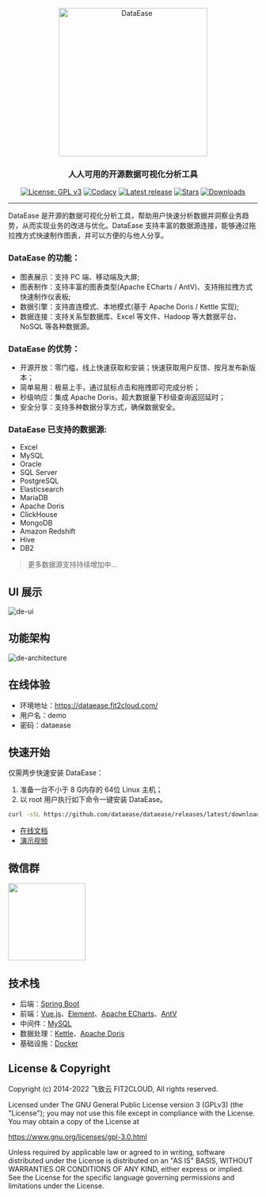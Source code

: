 <p align="center"><a href="https://dataease.io"><img src="https://dataease.oss-cn-hangzhou.aliyuncs.com/img/dataease-logo.png" alt="DataEase" width="300" /></a></p>
<h3 align="center">人人可用的开源数据可视化分析工具</h3>
<p align="center">
  <a href="https://www.gnu.org/licenses/old-licenses/gpl-3.0"><img src="https://img.shields.io/github/license/dataease/dataease?color=%231890FF" alt="License: GPL v3"></a>
  <a href="https://app.codacy.com/gh/dataease/dataease?utm_source=github.com&utm_medium=referral&utm_content=dataease/dataease&utm_campaign=Badge_Grade_Dashboard"><img src="https://app.codacy.com/project/badge/Grade/da67574fd82b473992781d1386b937ef" alt="Codacy"></a>
  <a href="https://github.com/dataease/dataease/releases/latest"><img src="https://img.shields.io/github/v/release/dataease/dataease" alt="Latest release"></a>
  <a href="https://github.com/dataease/dataease"><img src="https://img.shields.io/github/stars/dataease/dataease?color=%231890FF&style=flat-square" alt="Stars"></a>
  <a href="https://github.com/dataease/dataease/releases/latest"><img src="https://img.shields.io/github/downloads/dataease/dataease/total" alt="Downloads"></a>
</p>
<hr />
DataEase 是开源的数据可视化分析工具，帮助用户快速分析数据并洞察业务趋势，从而实现业务的改进与优化。DataEase 支持丰富的数据源连接，能够通过拖拉拽方式快速制作图表，并可以方便的与他人分享。

### DataEase 的功能：

-   图表展示：支持 PC 端、移动端及大屏;
-   图表制作：支持丰富的图表类型(Apache ECharts / AntV)、支持拖拉拽方式快速制作仪表板;
-   数据引擎：支持直连模式、本地模式(基于 Apache Doris / Kettle 实现);
-   数据连接：支持关系型数据库、Excel 等文件、Hadoop 等大数据平台、NoSQL 等各种数据源。

### DataEase 的优势：

-   开源开放：零门槛，线上快速获取和安装；快速获取用户反馈、按月发布新版本；
-   简单易用：极易上手，通过鼠标点击和拖拽即可完成分析；
-   秒级响应：集成 Apache Doris，超大数据量下秒级查询返回延时；
-   安全分享：支持多种数据分享方式，确保数据安全。

### DataEase 已支持的数据源:

- Excel
- MySQL
- Oracle
- SQL Server
- PostgreSQL
- Elasticsearch
- MariaDB
- Apache Doris
- ClickHouse
- MongoDB
- Amazon Redshift
- Hive
- DB2

> 更多数据源支持持续增加中...

## UI 展示

![de-ui](https://www.fit2cloud.com/dataease/images/screenshot/dataease-v1.gif)

## 功能架构

![de-architecture](https://dataease.oss-cn-hangzhou.aliyuncs.com/img/de-architecture.png)

## 在线体验

-   环境地址：<https://dataease.fit2cloud.com/>
-   用户名：demo
-   密码：dataease

## 快速开始

仅需两步快速安装 DataEase：

1.  准备一台不小于 8 G内存的 64位 Linux 主机；
2.  以 root 用户执行如下命令一键安装 DataEase。

```sh
curl -sSL https://github.com/dataease/dataease/releases/latest/download/quick_start.sh | sh
```

-   [在线文档](https://dataease.io/docs/)
-   [演示视频](https://www.bilibili.com/video/BV1UB4y1K7jA)

## 微信群

<img src="https://dataease.oss-cn-hangzhou.aliyuncs.com/img/wechat-group.png" width="156" height="156"/>

## 技术栈

-   后端：[Spring Boot](https://spring.io/projects/spring-boot)
-   前端：[Vue.js](https://vuejs.org/)、[Element](https://element.eleme.cn/)、[Apache ECharts](https://github.com/apache/echarts)、[AntV](https://antv.vision/zh)
-   中间件：[MySQL](https://www.mysql.com/)
-   数据处理：[Kettle](https://github.com/pentaho/pentaho-kettle)、[Apache Doris](https://github.com/apache/incubator-doris/)
-   基础设施：[Docker](https://www.docker.com/)

## License & Copyright

Copyright (c) 2014-2022 飞致云 FIT2CLOUD, All rights reserved.

Licensed under The GNU General Public License version 3 (GPLv3)  (the "License"); you may not use this file except in compliance with the License. You may obtain a copy of the License at

<https://www.gnu.org/licenses/gpl-3.0.html>

Unless required by applicable law or agreed to in writing, software distributed under the License is distributed on an "AS IS" BASIS, WITHOUT WARRANTIES OR CONDITIONS OF ANY KIND, either express or implied. See the License for the specific language governing permissions and limitations under the License.

